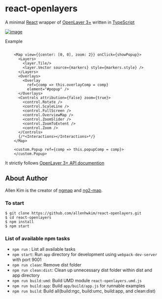 # react-openlayers

A minimal [React](https://facebook.github.io/react/) 
wrapper of [OpenLayer 3+](https://openlayers.org/)
written in [TypeScript](https://www.typescriptlang.org/)

[![image](https://cloud.githubusercontent.com/assets/1437734/23288537/3735daaa-fa12-11e6-8f4b-9f7f75869f98.png)](https://rawgit.com/allenhwkim/react-openlayers/master/app/index.html)


Example
```

    <Map view={{center: [0, 0], zoom: 2}} onClick={showPopup}>
      <Layers>
        <layer.Tile/>
        <layer.Vector source={markers} style={markers.style} />
      </Layers>
      <Overlays>
        <Overlay 
          ref={comp => this.overlayComp = comp}
          element="#popup" />
      </Overlays>
      <Controls attribution={false} zoom={true}>
        <control.Rotate />
        <control.ScaleLine />
        <control.FullScreen />
        <control.OverviewMap />
        <control.ZoomSlider />
        <control.ZoomToExtent />
        <control.Zoom />
      </Controls>
      {/*<Interactions></Interactions>*/}
    </Map>

    <custom.Popup ref={comp => this.popupComp = comp}>
    </custom.Popup>
```

It strictly follows [OpenLayer 3+ API documention](https://openlayers.org/en/latest/apidoc/)

## About Author
Allen Kim is the creator of [ngmap](https://github.com/allenhwkim/angularjs-google-maps) and
[ng2-map](https://github.com/ng2-ui/ng2-map).

### To start

    $ git clone https://github.com/allenhwkim/react-openlayers.git
    $ cd react-openlayers
    $ npm install
    $ npm start

### List of available npm tasks

  * `npm run` : List all available tasks
  * `npm start`: Run `app` directory for development using `webpack-dev-server` with port 9001
  * `npm run clean`: Remove dist folder
  * `npm run clean:dist`: Clean up unnecessary dist folder within dist and app directory
  * `npm run build:umd`: Build UMD module `react-openlayers.umd.js`
  * `npm run build:app`: Build `app/build/app.js` for runnable examples
  * `npm run build`: Build all(build:ngc, build:umc, build:app, and clean:dist)
